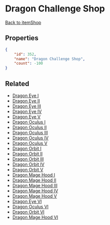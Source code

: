 # Dragon Challenge Shop

<no description available>

[Back to itemShop](../item-shops.md)

## Properties

```json
{
    "id": 352,
    "name": "Dragon Challenge Shop",
    "count": -100
}
```

## Related

- [Dragon Eye I](../items/10120-dragon-eye-i.md)
- [Dragon Eye II](../items/10121-dragon-eye-ii.md)
- [Dragon Eye III](../items/10122-dragon-eye-iii.md)
- [Dragon Eye IV](../items/10123-dragon-eye-iv.md)
- [Dragon Eye V](../items/10124-dragon-eye-v.md)
- [Dragon Oculus I](../items/10125-dragon-oculus-i.md)
- [Dragon Oculus II](../items/10126-dragon-oculus-ii.md)
- [Dragon Oculus III](../items/10127-dragon-oculus-iii.md)
- [Dragon Oculus IV](../items/10128-dragon-oculus-iv.md)
- [Dragon Oculus V](../items/10129-dragon-oculus-v.md)
- [Dragon Orbit I](../items/10130-dragon-orbit-i.md)
- [Dragon Orbit II](../items/10131-dragon-orbit-ii.md)
- [Dragon Orbit III](../items/10132-dragon-orbit-iii.md)
- [Dragon Orbit IV](../items/10133-dragon-orbit-iv.md)
- [Dragon Orbit V](../items/10134-dragon-orbit-v.md)
- [Dragon Mage Hood I](../items/10135-dragon-mage-hood-i.md)
- [Dragon Mage Hood II](../items/10136-dragon-mage-hood-ii.md)
- [Dragon Mage Hood III](../items/10137-dragon-mage-hood-iii.md)
- [Dragon Mage Hood IV](../items/10138-dragon-mage-hood-iv.md)
- [Dragon Mage Hood V](../items/10139-dragon-mage-hood-v.md)
- [Dragon Eye VI](../items/20294-dragon-eye-vi.md)
- [Dragon Oculus VI](../items/20295-dragon-oculus-vi.md)
- [Dragon Orbit VI](../items/20296-dragon-orbit-vi.md)
- [Dragon Mage Hood VI](../items/20297-dragon-mage-hood-vi.md)

